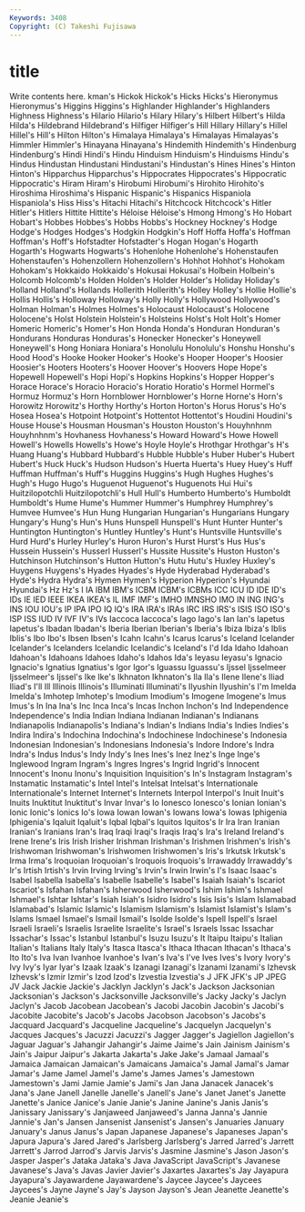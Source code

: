 ```yaml
---
Keywords: 3408 
Copyright: (C) Takeshi Fujisawa
---
```


# title

Write contents here.
kman's Hickok Hickok's Hicks
Hicks's Hieronymus Hieronymus's Higgins Higgins's Highlander Highlander's Highlanders Highness Highness's
Hilario Hilario's Hilary Hilary's Hilbert Hilbert's Hilda Hilda's Hildebrand Hildebrand's
Hilfiger Hilfiger's Hill Hillary Hillary's Hillel Hillel's Hill's Hilton Hilton's
Himalaya Himalaya's Himalayas Himalayas's Himmler Himmler's Hinayana Hinayana's Hindemith Hindemith's
Hindenburg Hindenburg's Hindi Hindi's Hindu Hinduism Hinduism's Hinduisms Hindu's Hindus
Hindustan Hindustani Hindustani's Hindustan's Hines Hines's Hinton Hinton's Hipparchus Hipparchus's
Hippocrates Hippocrates's Hippocratic Hippocratic's Hiram Hiram's Hirobumi Hirobumi's Hirohito Hirohito's
Hiroshima Hiroshima's Hispanic Hispanic's Hispanics Hispaniola Hispaniola's Hiss Hiss's Hitachi
Hitachi's Hitchcock Hitchcock's Hitler Hitler's Hitlers Hittite Hittite's Héloise Héloise's
Hmong Hmong's Ho Hobart Hobart's Hobbes Hobbes's Hobbs Hobbs's Hockney
Hockney's Hodge Hodge's Hodges Hodges's Hodgkin Hodgkin's Hoff Hoffa Hoffa's
Hoffman Hoffman's Hoff's Hofstadter Hofstadter's Hogan Hogan's Hogarth Hogarth's Hogwarts
Hogwarts's Hohenlohe Hohenlohe's Hohenstaufen Hohenstaufen's Hohenzollern Hohenzollern's Hohhot Hohhot's Hohokam
Hohokam's Hokkaido Hokkaido's Hokusai Hokusai's Holbein Holbein's Holcomb Holcomb's Holden
Holden's Holder Holder's Holiday Holiday's Holland Holland's Hollands Hollerith Hollerith's
Holley Holley's Hollie Hollie's Hollis Hollis's Holloway Holloway's Holly Holly's
Hollywood Hollywood's Holman Holman's Holmes Holmes's Holocaust Holocaust's Holocene Holocene's
Holst Holstein Holstein's Holsteins Holst's Holt Holt's Homer Homeric Homeric's
Homer's Hon Honda Honda's Honduran Honduran's Hondurans Honduras Honduras's Honecker
Honecker's Honeywell Honeywell's Hong Honiara Honiara's Honolulu Honolulu's Honshu Honshu's
Hood Hood's Hooke Hooker Hooker's Hooke's Hooper Hooper's Hoosier Hoosier's
Hooters Hooters's Hoover Hoover's Hoovers Hope Hope's Hopewell Hopewell's Hopi
Hopi's Hopkins Hopkins's Hopper Hopper's Horace Horace's Horacio Horacio's Horatio
Horatio's Hormel Hormel's Hormuz Hormuz's Horn Hornblower Hornblower's Horne Horne's
Horn's Horowitz Horowitz's Horthy Horthy's Horton Horton's Horus Horus's Ho's
Hosea Hosea's Hotpoint Hotpoint's Hottentot Hottentot's Houdini Houdini's House House's
Housman Housman's Houston Houston's Houyhnhnm Houyhnhnm's Hovhaness Hovhaness's Howard Howard's
Howe Howell Howell's Howells Howells's Howe's Hoyle Hoyle's Hrothgar Hrothgar's
H's Huang Huang's Hubbard Hubbard's Hubble Hubble's Huber Huber's Hubert
Hubert's Huck Huck's Hudson Hudson's Huerta Huerta's Huey Huey's Huff
Huffman Huffman's Huff's Huggins Huggins's Hugh Hughes Hughes's Hugh's Hugo
Hugo's Huguenot Huguenot's Huguenots Hui Hui's Huitzilopotchli Huitzilopotchli's Hull Hull's
Humberto Humberto's Humboldt Humboldt's Hume Hume's Hummer Hummer's Humphrey Humphrey's
Humvee Humvee's Hun Hung Hungarian Hungarian's Hungarians Hungary Hungary's Hung's
Hun's Huns Hunspell Hunspell's Hunt Hunter Hunter's Huntington Huntington's Huntley
Huntley's Hunt's Huntsville Huntsville's Hurd Hurd's Hurley Hurley's Huron Huron's
Hurst Hurst's Hus Hus's Hussein Hussein's Husserl Husserl's Hussite Hussite's
Huston Huston's Hutchinson Hutchinson's Hutton Hutton's Hutu Hutu's Huxley Huxley's
Huygens Huygens's Hyades Hyades's Hyde Hyderabad Hyderabad's Hyde's Hydra Hydra's
Hymen Hymen's Hyperion Hyperion's Hyundai Hyundai's Hz Hz's I IA
IBM IBM's ICBM ICBM's ICBMs ICC ICU ID IDE ID's
IDs IE IED IEEE IKEA IKEA's IL IMF IMF's IMHO
IMNSHO IMO IN ING ING's INS IOU IOU's IP IPA
IPO IQ IQ's IRA IRA's IRAs IRC IRS IRS's ISIS
ISO ISO's ISP ISS IUD IV IVF IV's IVs Iaccoca
Iaccoca's Iago Iago's Ian Ian's Iapetus Iapetus's Ibadan Ibadan's Iberia
Iberian Iberian's Iberia's Ibiza Ibiza's Iblis Iblis's Ibo Ibo's Ibsen
Ibsen's Icahn Icahn's Icarus Icarus's Iceland Icelander Icelander's Icelanders Icelandic
Icelandic's Iceland's I'd Ida Idaho Idahoan Idahoan's Idahoans Idahoes Idaho's
Idahos Ida's Ieyasu Ieyasu's Ignacio Ignacio's Ignatius Ignatius's Igor Igor's
Iguassu Iguassu's Ijssel Ijsselmeer Ijsselmeer's Ijssel's Ike Ike's Ikhnaton Ikhnaton's
Ila Ila's Ilene Ilene's Iliad Iliad's I'll Ill Illinois Illinois's
Illuminati Illuminati's Ilyushin Ilyushin's I'm Imelda Imelda's Imhotep Imhotep's Imodium
Imodium's Imogene Imogene's Imus Imus's In Ina Ina's Inc Inca
Inca's Incas Inchon Inchon's Ind Independence Independence's India Indian Indiana
Indianan Indianan's Indianans Indianapolis Indianapolis's Indiana's Indian's Indians India's Indies
Indies's Indira Indira's Indochina Indochina's Indochinese Indochinese's Indonesia Indonesian Indonesian's
Indonesians Indonesia's Indore Indore's Indra Indra's Indus Indus's Indy Indy's
Ines Ines's Inez Inez's Inge Inge's Inglewood Ingram Ingram's Ingres
Ingres's Ingrid Ingrid's Innocent Innocent's Inonu Inonu's Inquisition Inquisition's In's
Instagram Instagram's Instamatic Instamatic's Intel Intel's Intelsat Intelsat's Internationale Internationale's
Internet Internet's Internets Interpol Interpol's Inuit Inuit's Inuits Inuktitut Inuktitut's
Invar Invar's Io Ionesco Ionesco's Ionian Ionian's Ionic Ionic's Ionics
Io's Iowa Iowan Iowan's Iowans Iowa's Iowas Iphigenia Iphigenia's Iqaluit
Iqaluit's Iqbal Iqbal's Iquitos Iquitos's Ir Ira Iran Iranian Iranian's
Iranians Iran's Iraq Iraqi Iraqi's Iraqis Iraq's Ira's Ireland Ireland's
Irene Irene's Iris Irish Irisher Irishman Irishman's Irishmen Irishmen's Irish's
Irishwoman Irishwoman's Irishwomen Irishwomen's Iris's Irkutsk Irkutsk's Irma Irma's Iroquoian
Iroquoian's Iroquois Iroquois's Irrawaddy Irrawaddy's Ir's Irtish Irtish's Irvin Irving
Irving's Irvin's Irwin Irwin's I's Isaac Isaac's Isabel Isabella Isabella's
Isabelle Isabelle's Isabel's Isaiah Isaiah's Iscariot Iscariot's Isfahan Isfahan's Isherwood
Isherwood's Ishim Ishim's Ishmael Ishmael's Ishtar Ishtar's Isiah Isiah's Isidro
Isidro's Isis Isis's Islam Islamabad Islamabad's Islamic Islamic's Islamism Islamism's
Islamist Islamist's Islam's Islams Ismael Ismael's Ismail Ismail's Isolde Isolde's
Ispell Ispell's Israel Israeli Israeli's Israelis Israelite Israelite's Israel's Israels
Issac Issachar Issachar's Issac's Istanbul Istanbul's Isuzu Isuzu's It Itaipu
Itaipu's Italian Italian's Italians Italy Italy's Itasca Itasca's Ithaca Ithacan
Ithacan's Ithaca's Ito Ito's Iva Ivan Ivanhoe Ivanhoe's Ivan's Iva's
I've Ives Ives's Ivory Ivory's Ivy Ivy's Iyar Iyar's Izaak
Izaak's Izanagi Izanagi's Izanami Izanami's Izhevsk Izhevsk's Izmir Izmir's Izod
Izod's Izvestia Izvestia's J JFK JFK's JP JPEG JV Jack
Jackie Jackie's Jacklyn Jacklyn's Jack's Jackson Jacksonian Jacksonian's Jackson's Jacksonville
Jacksonville's Jacky Jacky's Jaclyn Jaclyn's Jacob Jacobean Jacobean's Jacobi Jacobin
Jacobin's Jacobi's Jacobite Jacobite's Jacob's Jacobs Jacobson Jacobson's Jacobs's Jacquard
Jacquard's Jacqueline Jacqueline's Jacquelyn Jacquelyn's Jacques Jacques's Jacuzzi Jacuzzi's Jagger
Jagger's Jagiellon Jagiellon's Jaguar Jaguar's Jahangir Jahangir's Jaime Jaime's Jain
Jainism Jainism's Jain's Jaipur Jaipur's Jakarta Jakarta's Jake Jake's Jamaal
Jamaal's Jamaica Jamaican Jamaican's Jamaicans Jamaica's Jamal Jamal's Jamar Jamar's
Jame Jamel Jamel's Jame's James James's Jamestown Jamestown's Jami Jamie
Jamie's Jami's Jan Jana Janacek Janacek's Jana's Jane Janell Janelle
Janelle's Janell's Jane's Janet Janet's Janette Janette's Janice Janice's Janie
Janie's Janine Janine's Janis Janis's Janissary Janissary's Janjaweed Janjaweed's Janna
Janna's Jannie Jannie's Jan's Jansen Jansenist Jansenist's Jansen's Januaries January
January's Janus Janus's Japan Japanese Japanese's Japaneses Japan's Japura Japura's
Jared Jared's Jarlsberg Jarlsberg's Jarred Jarred's Jarrett Jarrett's Jarrod Jarrod's
Jarvis Jarvis's Jasmine Jasmine's Jason Jason's Jasper Jasper's Jataka Jataka's
Java JavaScript JavaScript's Javanese Javanese's Java's Javas Javier Javier's Jaxartes
Jaxartes's Jay Jayapura Jayapura's Jayawardene Jayawardene's Jaycee Jaycee's Jaycees Jaycees's
Jayne Jayne's Jay's Jayson Jayson's Jean Jeanette Jeanette's Jeanie Jeanie's
